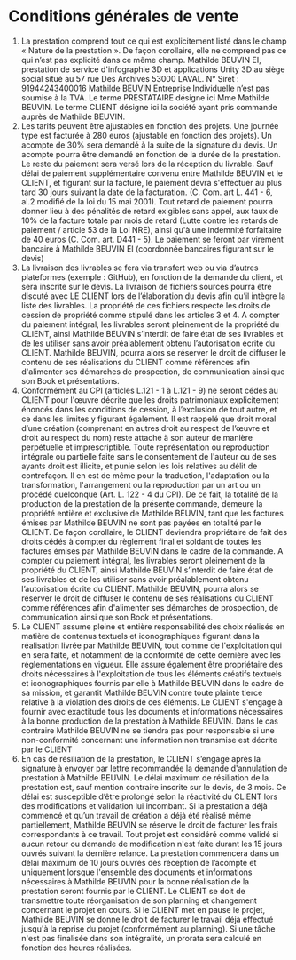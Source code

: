 # Conditions générales de vente


1. La prestation comprend tout ce qui est explicitement listé dans le champ « Nature de la prestation ». De façon corollaire, elle ne comprend pas ce qui n’est pas explicité dans ce même champ.
Mathilde BEUVIN EI, prestation de service d'infographie 3D et applications Unity 3D au siège social situé au 57 rue Des Archives 53000 LAVAL.
N° Siret : 91944243400016
Mathilde BEUVIN Entreprise Individuelle n’est pas soumise à la TVA.
Le terme PRESTATAIRE désigne ici Mme Mathilde BEUVIN.
Le terme CLIENT désigne ici la société ayant pris commande auprès de Mathilde BEUVIN.
2. Les tarifs peuvent être ajustables en fonction des projets. Une journée type est facturée à 280 euros (ajustable en fonction des projets). Un acompte de 30% sera demandé à la suite de la signature du devis. Un acompte pourra être demandé en fonction de la durée de la prestation. Le reste du paiement sera versé lors de la réception du livrable. Sauf délai de paiement supplémentaire convenu entre Mathilde BEUVIN et le CLIENT, et figurant sur la facture, le paiement devra s'effectuer au plus tard 30 jours suivant la date de la facturation. (C. Com. art L. 441 - 6, al.2 modifié de la loi du 15 mai 2001). Tout retard de paiement pourra donner lieu à des pénalités de retard exigibles sans appel, aux taux de 10% de la facture totale par mois de retard (Lutte contre les retards de paiement / article 53 de la Loi NRE), ainsi qu'à une indemnité forfaitaire de 40 euros (C. Com. art. D441 - 5).  Le paiement se feront par virement bancaire à Mathilde BEUVIN EI (coordonnée bancaires figurant sur le devis)
3. La livraison des livrables se fera via transfert web ou via d’autres plateformes (exemple : GitHub), en fonction de la demande du client, et sera inscrite sur le devis. La livraison de fichiers sources pourra être discuté avec LE CLIENT lors de l’élaboration du devis afin qu’il intègre la liste des livrables. La propriété de ces fichiers respecte les droits de cession de propriété comme stipulé dans les articles 3 et 4.
A compter du paiement intégral, les livrables seront pleinement de la propriété du CLIENT, ainsi Mathilde BEUVIN s’interdit de faire état de ses livrables et de les utiliser sans avoir préalablement obtenu l’autorisation écrite du CLIENT. Mathilde BEUVIN, pourra alors se réserver le droit de diffuser le contenu de ses réalisations du CLIENT comme références afin d'alimenter ses démarches de prospection, de communication ainsi que son Book et présentations. 
4.  Conformément au CPI (articles L.121 - 1 à L.121 - 9) ne seront cédés au CLIENT pour l'œuvre décrite que les droits patrimoniaux explicitement énoncés dans les conditions de cession, à l’exclusion de tout autre, et ce dans les limites y figurant également. Il est rappelé que droit moral d’une création (comprenant en autres droit au respect de l’œuvre et droit au respect du nom) reste attaché à son auteur de manière perpétuelle et imprescriptible.
Toute représentation ou reproduction intégrale ou partielle faite sans le consentement de l'auteur ou de ses ayants droit est illicite, et punie selon les lois relatives au délit de contrefaçon. Il en est de même pour la traduction, l'adaptation ou la transformation, l'arrangement ou la reproduction par un art ou un procédé quelconque (Art. L. 122 - 4 du CPI).
De ce fait, la totalité de la production de la prestation de la présente commande, demeure la propriété entière et exclusive de Mathilde BEUVIN, tant que les factures émises par Mathilde BEUVIN ne sont pas payées en totalité par le CLIENT. De façon corollaire, le CLIENT deviendra propriétaire de fait des droits cédés à compter du règlement final et soldant de toutes les factures émises par Mathilde BEUVIN dans le cadre de la commande. A compter du paiement intégral, les livrables seront pleinement de la propriété du CLIENT, ainsi Mathilde BEUVIN s’interdit de faire état de ses livrables et de les utiliser sans avoir préalablement obtenu l’autorisation écrite du CLIENT. Mathilde BEUVIN, pourra alors se réserver le droit de diffuser le contenu de ses réalisations du CLIENT comme références afin d'alimenter ses démarches de prospection, de communication ainsi que son Book et présentations. 
5. Le CLIENT assume pleine et entière responsabilité des choix réalisés en matière de contenus textuels et iconographiques figurant dans la réalisation livrée par Mathilde BEUVIN, tout comme de l'exploitation qui en sera faite, et notamment de la conformité de cette dernière avec les réglementations en vigueur. Elle assure également être propriétaire des droits nécessaires à l'exploitation de tous les éléments créatifs textuels et iconographiques fournis par elle à Mathilde BEUVIN dans le cadre de sa mission, et garantit Mathilde BEUVIN contre toute plainte tierce relative à la violation des droits de ces éléments.
Le CLIENT s'engage à fournir avec exactitude tous les documents et informations nécessaires à la bonne production de la prestation à Mathilde BEUVIN. Dans le cas contraire Mathilde BEUVIN ne se tiendra pas pour responsable si une non-conformité concernant une information non transmise est décrite par le CLIENT 
6. En cas de résiliation de la prestation, le CLIENT s’engage après la signature à envoyer par lettre recommandée la demande d'annulation de prestation à Mathilde BEUVIN.
Le délai maximum de résiliation de la prestation est, sauf mention contraire inscrite sur le devis, de 3 mois. Ce délai est susceptible d’être prolongé selon la réactivité du CLIENT lors des modifications et validation lui incombant. Si la prestation a déjà commencé et qu’un travail de création a déjà été réalisé même partiellement, Mathilde BEUVIN se réserve le droit de facturer les frais correspondants à ce travail. Tout projet est considéré comme validé si aucun retour ou demande de modification n'est faite durant les 15 jours ouvrés suivant la dernière relance. La prestation commencera dans un délai maximum de 10 jours ouvrés dès réception de l’acompte et uniquement lorsque l'ensemble des documents et informations nécessaires à Mathilde BEUVIN pour la bonne réalisation de la prestation seront fournis par le CLIENT.  Le CLIENT se doit de transmettre toute réorganisation de son planning et changement concernant le projet en cours. Si le CLIENT met en pause le projet, Mathilde BEUVIN se donne le droit de facturer le travail déjà effectué jusqu'à la reprise du projet (conformément au planning). Si une tâche n'est pas finalisée dans son intégralité, un prorata sera calculé en fonction des heures réalisées. 

